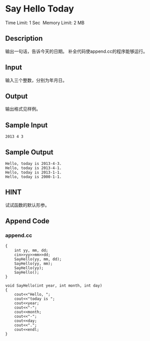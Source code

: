 # Say Hello Today
Time Limit: 1 Sec  Memory Limit: 2 MB


## Description
输出一句话，告诉今天的日期。
补全代码使append.cc的程序能够运行。


## Input
输入三个整数，分别为年月日。


## Output
输出格式见样例。


## Sample Input
```
2013 4 3
```
## Sample Output
```
Hello, today is 2013-4-3.
Hello, today is 2013-4-1.
Hello, today is 2013-1-1.
Hello, today is 2000-1-1.

```

## HINT
试试函数的默认形参。


## Append Code
### append.cc
```cppint main()
{
    int yy, mm, dd;
    cin>>yy>>mm>>dd;
    SayHello(yy, mm, dd);
    SayHello(yy, mm);
    SayHello(yy);
    SayHello();
}

void SayHello(int year, int month, int day)
{
    cout<<"Hello, ";
    cout<<"today is ";
    cout<<year;
    cout<<"-";
    cout<<month;
    cout<<"-";
    cout<<day;
    cout<<".";
    cout<<endl;
}
```
